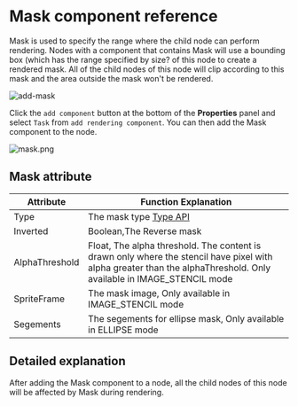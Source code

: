 # Mask component reference

Mask is used to specify the range where the child node can perform rendering. Nodes with a component that contains Mask will use a bounding box (which has the range specified by size? of this node to create a rendered mask.  All of the child nodes of this node will clip according to this mask and the area outside the mask won't be rendered.

![add-mask](./mask/add-mask.png)

Click the `add component` button at the bottom of the **Properties** panel and select `Task` from `add rendering component`. You can then add the Mask component to the node.

![mask.png](./mask/mask.png)

## Mask attribute

| Attribute |   Function Explanation
| -------------- | ----------- |
| Type           | The mask type [Type API](../../../api/en/enums/Mask.Type.html)
| Inverted       | Boolean,The Reverse mask
| AlphaThreshold | Float, The alpha threshold. The content is drawn only where the stencil have pixel with alpha greater than the alphaThreshold. Only available in IMAGE_STENCIL mode
| SpriteFrame    | The mask image, Only available in IMAGE_STENCIL mode
| Segements      | The segements for ellipse mask, Only available in ELLIPSE mode

## Detailed explanation

After adding the Mask component to a node, all the child nodes of this node will be affected by Mask during rendering.
